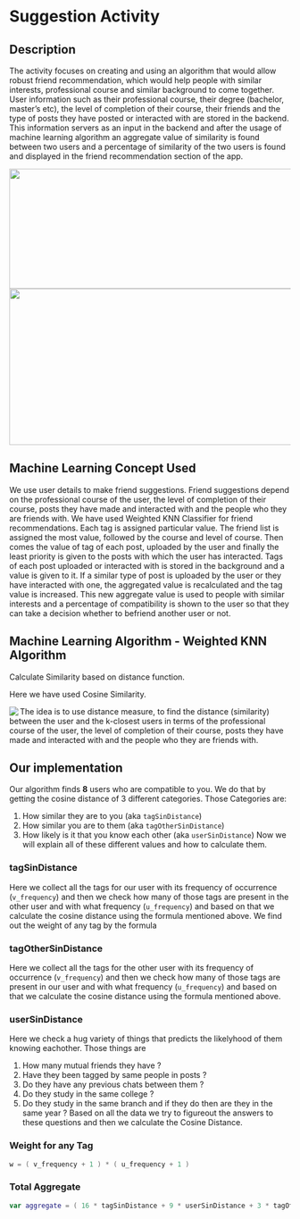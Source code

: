 # Suggestion Activity

## Description 
The activity focuses on creating and using an algorithm that would allow robust friend recommendation, which would help people with similar interests, professional course and similar background to come together. User information such as their professional course, their degree (bachelor, master’s etc), the level of completion of their course, their friends and the type of posts they have posted or interacted with are stored in the backend. This information servers as an input in the backend and after the usage of machine learning algorithm an aggregate value of similarity is found between two users and a percentage of similarity of the two users is found and displayed in the friend recommendation section of the app.

<p align="center">
<img width="700" height="215" src="https://user-images.githubusercontent.com/53811147/123079202-550be780-d439-11eb-8b8b-b7854d50d0b7.png"> 
  <img width="700" height="280" src="https://user-images.githubusercontent.com/53811147/123079214-56d5ab00-d439-11eb-9580-2a72055fea24.png"> 
</p>

## Machine Learning Concept Used
We use user details to make friend suggestions. Friend suggestions depend on the professional course of the user, the level of completion of their course, posts they have made and interacted with and the people who they are friends with.
We have used Weighted KNN Classifier for friend recommendations. Each tag is assigned particular value. The friend list is assigned the most value, followed by the course and level of course. Then comes the value of tag of each post, uploaded by the user and finally the least priority is given to the posts with which the user has interacted. Tags of each post uploaded or interacted with is stored in the background and a value is given to it. If a similar type of post is uploaded by the user or they have interacted with one, the aggregated value is recalculated and the tag value is increased. This new aggregate value is used to people with similar interests and a percentage of compatibility is shown to the user so that they can take a decision whether to befriend another user or not.

## Machine Learning Algorithm - Weighted KNN Algorithm
Calculate Similarity based on distance function. 

Here we have used Cosine Similarity.

<p align="center">
  <img align="left" src="https://user-images.githubusercontent.com/53811147/123080073-2d694f00-d43a-11eb-8035-8fb30cfcc3d3.png"> 
  <p align = "left"> The idea is to use distance measure, to find the distance (similarity) between the user and the k-closest users in terms of the professional course of the user, the level of completion of their course, posts they have made and interacted with and the people who they are friends with.
</p></p>

## Our implementation 

Our algorithm finds **8** users who are compatible to you. We do that by getting the cosine distance of 3 different categories. Those Categories are:
1. How similar they are to you (aka ```tagSinDistance```)
2. How similar you are to them (aka ```tagOtherSinDistance```)
3. How likely is it that you know each other (aka ```userSinDistance```)
Now we will explain all of these different values and how to calculate them.

### tagSinDistance
Here we collect all the tags for our user with its frequency of occurrence (```v_frequency```) and then we check how many of those tags are present in the other user and with what frequency (```u_frequency```) and based on that we calculate the cosine distance using the formula mentioned above. 
We find out the weight of any tag by the formula 
 

### tagOtherSinDistance
Here we collect all the tags for the other user with its frequency of occurrence (```v_frequency```) and then we check how many of those tags are present in our user and with what frequency (```u_frequency```) and based on that we calculate the cosine distance using the formula mentioned above. 

### userSinDistance
Here we check a hug variety of things that predicts the likelyhood of them knowing eachother. Those things are
1. How many mutual friends they have ?
2. Have they been tagged by same people in posts ?
3. Do they have any previous chats between them ?
4. Do they study in the same college ?
5. Do they study in the same branch and if they do then are they in the same year ?
Based on all the data we try to figureout the answers to these questions and then we calculate the Cosine Distance. 

### Weight for any Tag
```kotlin
w = ( v_frequency + 1 ) * ( u_frequency + 1 )
```

### Total Aggregate 
```kotlin
var aggregate = ( 16 * tagSinDistance + 9 * userSinDistance + 3 * tagOtherSinDistance ) / 28
```
